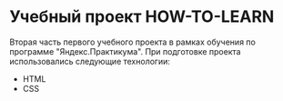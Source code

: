 # Учебный проект HOW-TO-LEARN
Вторая часть первого учебного проекта в рамках
обучения по программе "Яндекс.Практикума".
При подготовке проекта использовались следующие технологии:
* HTML
* CSS
